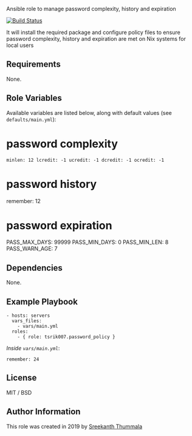 Ansible role to manage password complexity, history and expiration

[![Build Status](https://travis-ci.org/tsrik007/ansible-role-password-policy.svg?branch=master)](https://travis-ci.org/tsrik007/ansible-role-password-policy)

It will install the required package and configure policy files to ensure password complexity, history and expiration are met on Nix systems for local users

## Requirements

None.

## Role Variables

Available variables are listed below, along with default values (see `defaults/main.yml`):

# password complexity
`minlen: 12
lcredit: -1
ucredit: -1
dcredit: -1
ocredit: -1`

# password history
remember: 12

# password expiration
PASS_MAX_DAYS: 99999
PASS_MIN_DAYS: 0
PASS_MIN_LEN: 8
PASS_WARN_AGE: 7

## Dependencies

None.

## Example Playbook

    - hosts: servers
      vars_files:
        - vars/main.yml
      roles:
        - { role: tsrik007.password_policy }

*Inside `vars/main.yml`*:

    remember: 24

## License

MIT / BSD

## Author Information

This role was created in 2019 by [Sreekanth Thummala](https://www.linkedin.com/in/sreekanth-thummala-b5659950/)

